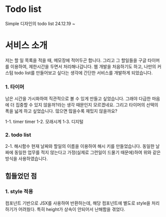 # Todo list

Simple 디자인의 todo list
24.12.19 ~

# 서비스 소개
저는 할 일 목록을 적을 때, 메모장에 적어두곤 합니다. 그리고 그 할일들을 구글 타이머를 이용하여, 제한시간을 두면서 처리해나갑니다. 웹 개발을 처음하기도 하고, 나만의 커스텀 todo list를 만들어보고 싶다는 생각에 간단한 서비스를 개발하게 되었습니다.


### 1. 타이머
남은 시간을 가시화하여 직관적으로 볼 수 있게 만들고 싶었습니다. 그래야 다급한 마음에 더 집중할 수 있지 않을까?라는 생각 때문인지 모르겠네요. 그리고 타이머의 선택의 폭을 넓게 하고 싶었습니다. 많으면 많을수록 재밌지 않을까요?

  1-1. timer timer
  1-2. 모래시계
  1-3. 디지털

### 2. todo list

  2-1. 해시함수 
    현재 날짜와 할일의 이름을 이용하여 해시 키를 만들었습니다. 동일한 날짜에 동일한 업무를 적지 않는다고 가정(실제로 그런일이 드물기 때문에)하여 위와 같은 방식을 사용하였습니다.


## 힘들었던 점
### 1. style 적용
컴포넌트 기반으로 JSX를 사용하여 반환하는데, 해당 컴포넌트에 별도로 style을 처리하기가 어려웠다. 특히 height가 상속이 안되어서 난해함을 겪었다.